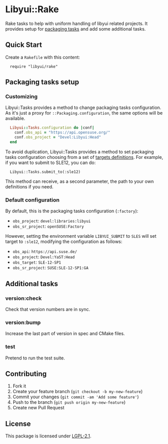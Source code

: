 # Libyui::Rake

Rake tasks to help with uniform handling of libyui related projects. It provides setup for
[packaging tasks](http://github.com/openSUSE/packaging_tasks) and add some additional tasks.

## Quick Start

Create a `Rakefile` with this content:

```
  require "libyui/rake"
```

## Packaging tasks setup

### Customizing

Libyui::Tasks provides a method to change packaging tasks configuration. As it's
just a proxy for `::Packaging.configuration`, the same options will be
available.

```ruby
  Libyui::Tasks.configuration do |conf|
    conf.obs_api = "https://api.opensuse.org/"
    conf.obs_project = "Devel:Libyui:Head"
  end
```

To avoid duplication, Libyui::Tasks provides a method to set packaging tasks
configuration choosing from a set of [targets
definitions](https://github.com/libyui/libyui-rake/blob/master/data/targets.yml).
For example, if you want to submit to SLE12, you can do:

```
  Libyui::Tasks.submit_to(:sle12)
```

This method can receive, as a second parameter, the path to your own
definitions if you need.

### Default configuration

By default, this is the packaging tasks configuration (`:factory`):

* `obs_project`: `devel:libraries:libyui`
* `obs_sr_project`: `openSUSE:Factory`

However, setting the environment variable `LIBYUI_SUBMIT` to `SLES` will set
target to `:sle12`, modifying the configuration as follows:

* `obs_api`: `https://api.suse.de/`
* `obs_project`: `Devel:YaST:Head`
* `obs_target`: `SLE-12-SP1`
* `obs_sr_project`: `SUSE:SLE-12-SP1:GA`

## Additional tasks

### version:check

Check that version numbers are in sync.

### version:bump

Increase the last part of version in spec and CMake files.

### test

Pretend to run the test suite.

## Contributing

1. Fork it
2. Create your feature branch (`git checkout -b my-new-feature`)
3. Commit your changes (`git commit -am 'Add some feature'`)
4. Push to the branch (`git push origin my-new-feature`)
5. Create new Pull Request

## License
This package is licensed under
[LGPL-2.1](http://www.gnu.org/licenses/lgpl-2.1.html).
